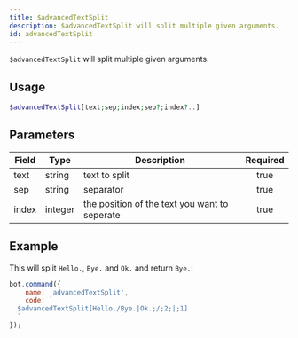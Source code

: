 ```yaml
---
title: $advancedTextSplit
description: $advancedTextSplit will split multiple given arguments.
id: advancedTextSplit
---
```


`$advancedTextSplit` will split multiple given arguments.

## Usage

```php
$advancedTextSplit[text;sep;index;sep?;index?..]
```

## Parameters

| Field | Type    | Description                                   | Required |
|-------|---------|-----------------------------------------------|:--------:|
| text  | string  | text to split                                 |   true   |
| sep   | string  | separator                                     |   true   |
| index | integer | the position of the text you want to seperate |   true   |

## Example

This will split `Hello.`, `Bye.` and `Ok.` and return `Bye.`:

```javascript
bot.command({
    name: 'advancedTextSplit',
    code: `
  $advancedTextSplit[Hello./Bye.|Ok.;/;2;|;1]
  `
});
```

